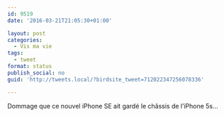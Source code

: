 ```yaml
---
id: 9519
date: '2016-03-21T21:05:30+01:00'

layout: post
categories:
  - Vis ma vie
tags:
  - tweet
format: status
publish_social: no
guid: 'http://tweets.local/?birdsite_tweet=712022347256078336'

---
```


Dommage que ce nouvel iPhone SE ait gardé le châssis de l’iPhone 5s…